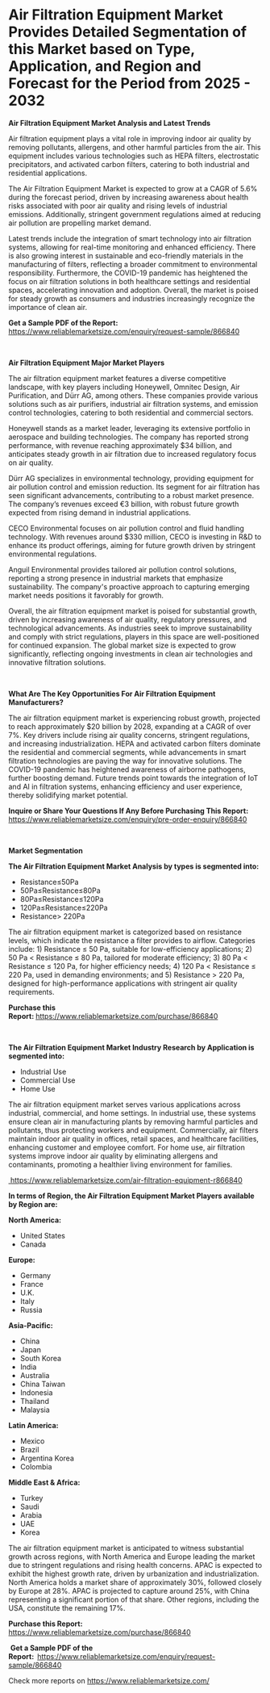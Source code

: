 <p><h1>Air Filtration Equipment Market Provides Detailed Segmentation of this Market based on Type, Application, and Region and Forecast for the Period from 2025 - 2032</h1></p><p><strong>Air Filtration Equipment Market Analysis and Latest Trends</strong></p>
<p><p>Air filtration equipment plays a vital role in improving indoor air quality by removing pollutants, allergens, and other harmful particles from the air. This equipment includes various technologies such as HEPA filters, electrostatic precipitators, and activated carbon filters, catering to both industrial and residential applications. </p><p>The Air Filtration Equipment Market is expected to grow at a CAGR of 5.6% during the forecast period, driven by increasing awareness about health risks associated with poor air quality and rising levels of industrial emissions. Additionally, stringent government regulations aimed at reducing air pollution are propelling market demand. </p><p>Latest trends include the integration of smart technology into air filtration systems, allowing for real-time monitoring and enhanced efficiency. There is also growing interest in sustainable and eco-friendly materials in the manufacturing of filters, reflecting a broader commitment to environmental responsibility. Furthermore, the COVID-19 pandemic has heightened the focus on air filtration solutions in both healthcare settings and residential spaces, accelerating innovation and adoption. Overall, the market is poised for steady growth as consumers and industries increasingly recognize the importance of clean air.</p></p>
<p><strong>Get a Sample PDF of the Report:&nbsp;</strong> <a href="https://www.reliablemarketsize.com/enquiry/request-sample/866840?utm_campaign=2889&utm_medium=2&utm_source=Github&utm_content=ia&utm_term=10042025&utm_id=air-filtration-equipment">https://www.reliablemarketsize.com/enquiry/request-sample/866840</a></p>
<p>&nbsp;</p>
<p><strong>Air Filtration Equipment Major Market Players</strong></p>
<p><p>The air filtration equipment market features a diverse competitive landscape, with key players including Honeywell, Omnitec Design, Air Purification, and Dürr AG, among others. These companies provide various solutions such as air purifiers, industrial air filtration systems, and emission control technologies, catering to both residential and commercial sectors.</p><p>Honeywell stands as a market leader, leveraging its extensive portfolio in aerospace and building technologies. The company has reported strong performance, with revenue reaching approximately $34 billion, and anticipates steady growth in air filtration due to increased regulatory focus on air quality.</p><p>Dürr AG specializes in environmental technology, providing equipment for air pollution control and emission reduction. Its segment for air filtration has seen significant advancements, contributing to a robust market presence. The company’s revenues exceed €3 billion, with robust future growth expected from rising demand in industrial applications.</p><p>CECO Environmental focuses on air pollution control and fluid handling technology. With revenues around $330 million, CECO is investing in R&D to enhance its product offerings, aiming for future growth driven by stringent environmental regulations.</p><p>Anguil Environmental provides tailored air pollution control solutions, reporting a strong presence in industrial markets that emphasize sustainability. The company's proactive approach to capturing emerging market needs positions it favorably for growth.</p><p>Overall, the air filtration equipment market is poised for substantial growth, driven by increasing awareness of air quality, regulatory pressures, and technological advancements. As industries seek to improve sustainability and comply with strict regulations, players in this space are well-positioned for continued expansion. The global market size is expected to grow significantly, reflecting ongoing investments in clean air technologies and innovative filtration solutions.</p></p>
<p>&nbsp;</p>
<p><strong>What Are The Key Opportunities For Air Filtration Equipment Manufacturers?</strong></p>
<p><p>The air filtration equipment market is experiencing robust growth, projected to reach approximately $20 billion by 2028, expanding at a CAGR of over 7%. Key drivers include rising air quality concerns, stringent regulations, and increasing industrialization. HEPA and activated carbon filters dominate the residential and commercial segments, while advancements in smart filtration technologies are paving the way for innovative solutions. The COVID-19 pandemic has heightened awareness of airborne pathogens, further boosting demand. Future trends point towards the integration of IoT and AI in filtration systems, enhancing efficiency and user experience, thereby solidifying market potential.</p></p>
<p><strong>Inquire or Share Your Questions If Any Before Purchasing This Report:</strong> <a href="https://www.reliablemarketsize.com/enquiry/pre-order-enquiry/866840?utm_campaign=2889&utm_medium=2&utm_source=Github&utm_content=ia&utm_term=10042025&utm_id=air-filtration-equipment">https://www.reliablemarketsize.com/enquiry/pre-order-enquiry/866840</a></p>
<p>&nbsp;</p>
<p><strong>Market Segmentation</strong></p>
<p><strong>The Air Filtration Equipment Market Analysis by types is segmented into:</strong></p>
<p><ul><li>Resistance≤50Pa</li><li>50Pa≤Resistance≤80Pa</li><li>80Pa≤Resistance≤120Pa</li><li>120Pa≤Resistance≤220Pa</li><li>Resistance> 220Pa</li></ul></p>
<p><p>The air filtration equipment market is categorized based on resistance levels, which indicate the resistance a filter provides to airflow. Categories include: 1) Resistance ≤ 50 Pa, suitable for low-efficiency applications; 2) 50 Pa < Resistance ≤ 80 Pa, tailored for moderate efficiency; 3) 80 Pa < Resistance ≤ 120 Pa, for higher efficiency needs; 4) 120 Pa < Resistance ≤ 220 Pa, used in demanding environments; and 5) Resistance > 220 Pa, designed for high-performance applications with stringent air quality requirements.</p></p>
<p><strong>Purchase this Report:&nbsp;</strong><a href="https://www.reliablemarketsize.com/purchase/866840?utm_campaign=2889&utm_medium=2&utm_source=Github&utm_content=ia&utm_term=10042025&utm_id=air-filtration-equipment">https://www.reliablemarketsize.com/purchase/866840</a></p>
<p>&nbsp;</p>
<p><strong>The Air Filtration Equipment Market Industry Research by Application is segmented into:</strong></p>
<p><ul><li>Industrial Use</li><li>Commercial Use</li><li>Home Use</li></ul></p>
<p><p>The air filtration equipment market serves various applications across industrial, commercial, and home settings. In industrial use, these systems ensure clean air in manufacturing plants by removing harmful particles and pollutants, thus protecting workers and equipment. Commercially, air filters maintain indoor air quality in offices, retail spaces, and healthcare facilities, enhancing customer and employee comfort. For home use, air filtration systems improve indoor air quality by eliminating allergens and contaminants, promoting a healthier living environment for families.</p></p>
<p><a href="https://www.reliablemarketsize.com/air-filtration-equipment-r866840?utm_campaign=2889&utm_medium=2&utm_source=Github&utm_content=ia&utm_term=10042025&utm_id=air-filtration-equipment">&nbsp;https://www.reliablemarketsize.com/air-filtration-equipment-r866840</a></p>
<p><strong>In terms of Region, the Air Filtration Equipment Market Players available by Region are:</strong></p>
<p>
    <p> <strong> North America: </strong>
        <ul>
            <li>United States</li>
            <li>Canada</li>
        </ul>
        </p> 
    <p> <strong> Europe: </strong>
        <ul>
            <li>Germany</li>
            <li>France</li>
            <li>U.K.</li>
            <li>Italy</li>
            <li>Russia</li>
        </ul>
        </p> 
    <p> <strong> Asia-Pacific: </strong>
        <ul>
            <li>China</li>
            <li>Japan</li>
            <li>South Korea</li>
            <li>India</li>
            <li>Australia</li>
            <li>China Taiwan</li>
            <li>Indonesia</li>
            <li>Thailand</li>
            <li>Malaysia</li>
        </ul>
        </p> 
    <p> <strong> Latin America: </strong>
        <ul>
            <li>Mexico</li>
            <li>Brazil</li>
            <li>Argentina Korea</li>
            <li>Colombia</li>
        </ul>
        </p> 
    <p> <strong> Middle East & Africa: </strong>
        <ul>
            <li>Turkey</li>
            <li>Saudi</li>
            <li>Arabia</li>
            <li>UAE</li>
            <li>Korea</li>
        </ul>
    </p>
    </p>
<p><p>The air filtration equipment market is anticipated to witness substantial growth across regions, with North America and Europe leading the market due to stringent regulations and rising health concerns. APAC is expected to exhibit the highest growth rate, driven by urbanization and industrialization. North America holds a market share of approximately 30%, followed closely by Europe at 28%. APAC is projected to capture around 25%, with China representing a significant portion of that share. Other regions, including the USA, constitute the remaining 17%.</p></p>
<p><strong>Purchase this Report: </strong><a href="https://www.reliablemarketsize.com/purchase/866840?utm_campaign=2889&utm_medium=2&utm_source=Github&utm_content=ia&utm_term=10042025&utm_id=air-filtration-equipment">https://www.reliablemarketsize.com/purchase/866840</a></p>
<p>&nbsp;<strong>Get a Sample PDF of the Report:&nbsp;&nbsp;</strong><a href="https://www.reliablemarketsize.com/enquiry/request-sample/866840?utm_campaign=2889&utm_medium=2&utm_source=Github&utm_content=ia&utm_term=10042025&utm_id=air-filtration-equipment">https://www.reliablemarketsize.com/enquiry/request-sample/866840</a></p>
<p><strong></strong></p>
<p>Check more reports on <a href="https://www.reliablemarketsize.com/?utm_campaign=2889&utm_medium=2&utm_source=Github&utm_content=ia&utm_term=10042025&utm_id=air-filtration-equipment">https://www.reliablemarketsize.com/</a></p>